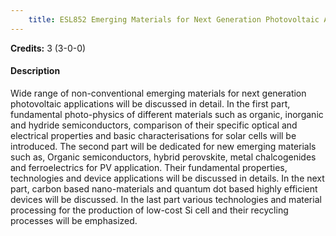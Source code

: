 ```yaml
---
    title: ESL852 Emerging Materials for Next Generation Photovoltaic Applications
---
```

**Credits:** 3 (3-0-0)



#### Description 
Wide range of non-conventional emerging materials for next generation photovoltaic applications will be discussed in detail. In the first part, fundamental photo-physics of different materials such as organic, inorganic and hydride semiconductors, comparison of their specific optical and electrical properties and basic characterisations for solar cells will be introduced. The second part will be dedicated for new emerging materials such as, Organic semiconductors, hybrid perovskite, metal chalcogenides and ferroelectrics for PV application. Their fundamental properties, technologies and device applications will be discussed in details. In the next part, carbon based nano-materials and quantum dot based highly efficient devices will be discussed. In the last part various technologies and material processing for the production of low-cost Si cell and their recycling processes will be emphasized.